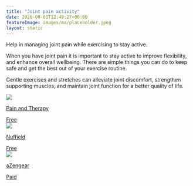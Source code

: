 ```yaml
---
title: "Joint pain activity"
date: 2020-09-01T12:49:27+06:00
featureImage: images/ma/placeholder.jpeg
layout: static
---
```


Help in managing joint pain while exercising to stay active.

When you have joint pain it is important to stay active to improve flexibility, and enhance overall wellbeing.  There are simple things you can do to keep safe and get the best out of your exercise routine. 

Gentle exercises and stretches can alleviate joint discomfort, strengthen supporting muscles, and maintain joint function for a better quality of life.

<a class="ma-link" href="https://www.painandtherapy.com/blog/why-exercise-is-so-important-in-managing-joint-pain"><div class="ma-card ma-card-Health"><div class="ma-icon"><img src ="/images/icon-check.png"/></div><div class="ma-name"><p>Pain and Therapy</p></div><div class="ma-paid-text"><span>Free </span></div></div></a><a class="ma-link" href="https://www.nuffieldhealth.com/article/why-exercise-is-actually-good-for-your-joints"><div class="ma-card ma-card-Health"><div class="ma-icon"><img src ="/images/icon-check.png"/></div><div class="ma-name"><p>Nuffield</p></div><div class="ma-paid-text"><span>Free </span></div></div></a><a class="ma-link" href="https://www.awin1.com/cread.php?awinmid=54025&awinaffid=1198638&ued=https%3A%2F%2Fazengear.com"><div class="ma-card ma-card-Health"><div class="ma-icon"><img src ="/images/icon-pound.png"/></div><div class="ma-name"><p>aZengear</p></div><div class="ma-paid-text"><span>Paid</span></div></div></a>  

<br/><br/>






